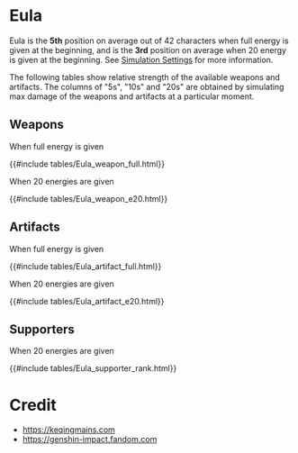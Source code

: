 # Eula

Eula is the **5th** position on average out of 42
characters when full energy is given at the beginning, and is the
**3rd** position on average when 20 energy is given at the
beginning. See [Simulation Settings](./simulation_settings.md) for more
information.

The following tables show relative strength of the available weapons and
artifacts. The columns of "5s", "10s" and "20s" are obtained by
simulating max damage of the weapons and artifacts at a particular
moment.

## Weapons

When full energy is given

{{#include tables/Eula_weapon_full.html}}

When 20 energies are given

{{#include tables/Eula_weapon_e20.html}}

## Artifacts

When full energy is given

{{#include tables/Eula_artifact_full.html}}

When 20 energies are given

{{#include tables/Eula_artifact_e20.html}}

## Supporters

When 20 energies are given

{{#include tables/Eula_supporter_rank.html}}

# Credit

- <https://keqingmains.com>
- <https://genshin-impact.fandom.com>
